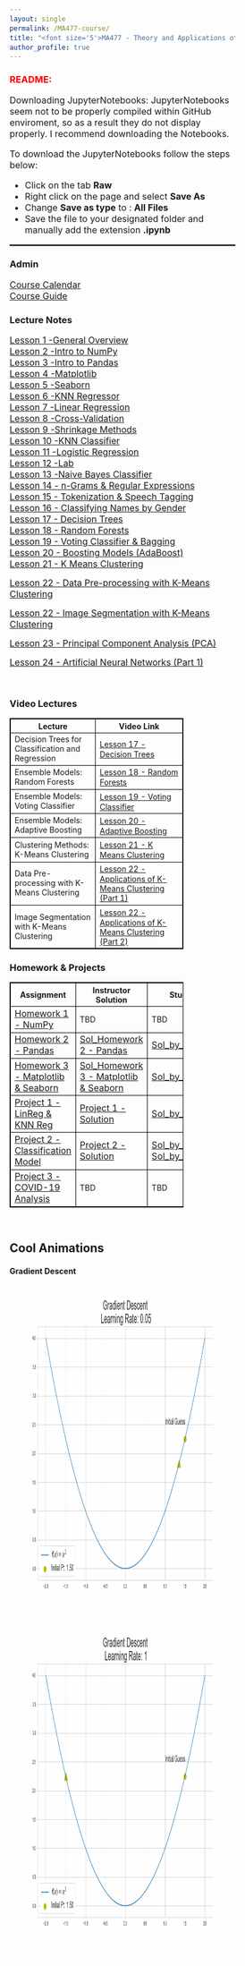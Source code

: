 ```yaml
---
layout: single
permalink: /MA477-course/
title: "<font size='5'>MA477 - Theory and Applications of Data Science</font>"
author_profile: true
---
```

<html>
<body>
<h3><font color='red'>README:</font></h3>
<font size='3'>Downloading JupyterNotebooks: JupyterNotebooks seem not to be properly compiled within GitHub enviroment, so as a result they do not display properly. I recommend downloading the Notebooks.

<br>

To download the JupyterNotebooks follow the steps below:
<ul>
<li>  Click on the tab <b>Raw</b></li>
<li>  Right click on the page and select <b>Save As</b></li>
<li>  Change <b>Save as type</b> to : <b>All Files</b></li>
<li>  Save the file to your designated folder and manually add the extension <b>.ipynb</b> </li>
</ul>
</font>
<hr style="height:3px;border:none;color:#333;background-color:#333;" />









<h3>Admin</h3>
<a href="https://github.com/vbucaj/lecture-notes/blob/master/MA477%20-%20Theory%20and%20Applications%20of%20Data%20Science/Course%20Calendar/MA477-AY20-2%20Calendar.pdf" target="_blank" ><font size='3'>Course Calendar</font></a>
<br>
<a href="https://github.com/vbucaj/lecture-notes/blob/master/MA477%20-%20Theory%20and%20Applications%20of%20Data%20Science/Course%20Memo%20and%20Outline/MA477-%20Intro%20to%20Machine%20Learning%20with%20Python_Syllabus.pdf" target="_blank"><font size='3'>Course Guide</font></a>

<h3>Lecture Notes</h3>
<a href="https://github.com/vbucaj/lecture-notes/blob/master/MA477%20-%20Theory%20and%20Applications%20of%20Data%20Science/Lessons/Lesson%201%20-%20General%20Overview/Lesson%201%20--%20General%20Overview.ipynb" target="_blank"><font size='3'>Lesson 1 -General Overview</font></a>
<br>
<a href="https://github.com/vbucaj/lecture-notes/blob/master/MA477%20-%20Theory%20and%20Applications%20of%20Data%20Science/Lessons/Lesson%202%20-%20Intro%20to%20NumPy/Lesson%202%20--%20Intro%20to%20Numpy.md" target="_blank"><font size='3'>Lesson 2 -Intro to NumPy</font></a>
<br>
<a href="https://github.com/vbucaj/lecture-notes/blob/master/MA477%20-%20Theory%20and%20Applications%20of%20Data%20Science/Lessons/Lesson%203%20-%20Pandas/Lesson%203%20-%20Pandas.ipynb" target="_blank"><font size='3'>Lesson 3 -Intro to Pandas</font></a>
<br>
<a href="https://github.com/vbucaj/lecture-notes/blob/master/MA477%20-%20Theory%20and%20Applications%20of%20Data%20Science/Lessons/Lesson%204%20-%20Matplotlib/Lesson%204%20-%20Matplotlib.ipynb" target="_blank"><font size='3'>Lesson 4 -Matplotlib</font></a>
<br>
<a href="https://github.com/vbucaj/lecture-notes/blob/master/MA477%20-%20Theory%20and%20Applications%20of%20Data%20Science/Lessons/Lesson%205%20-%20Seaborn/Lesson%205%20-%20Seaborn.ipynb" target="_blank"><font size='3'>Lesson 5 -Seaborn</font></a>
<br>
<a href="https://github.com/vbucaj/lecture-notes/blob/master/MA477%20-%20Theory%20and%20Applications%20of%20Data%20Science/Lessons/Lesson%206%20-%20KNN%20Regressor/Lesson%206%20-%20K%20Nearest%20Neighbor.ipynb" target="_blank"><font size='3'>Lesson 6 -KNN Regressor</font></a>
<br>
<a href="https://github.com/vbucaj/lecture-notes/blob/master/MA477%20-%20Theory%20and%20Applications%20of%20Data%20Science/Lessons/Lesson%207%20-%20Linear%20Regression/Lesson%207%20-%20Linear%20Regression.ipynb" target="_blank"><font size='3'>Lesson 7 -Linear Regression</font></a>
<br>
<a href="https://github.com/vbucaj/lecture-notes/blob/master/MA477%20-%20Theory%20and%20Applications%20of%20Data%20Science/Lessons/Lesson%208%20-%20Cross-Validation/Lesson%208%20-%20Cross-Validation.ipynb" target="_blank"><font size='3'>Lesson 8 -Cross-Validation</font></a>
<br>
<a href="https://github.com/vbucaj/lecture-notes/blob/master/MA477%20-%20Theory%20and%20Applications%20of%20Data%20Science/Lessons/Lesson%209%20-%20Shrinkage%20Methods/Lesson%209%20-%20Shrinkage%20Methods.ipynb" target="_blank"><font size='3'>Lesson 9 -Shrinkage Methods</font></a>
<br>
<a href="https://github.com/vbucaj/lecture-notes/blob/master/MA477%20-%20Theory%20and%20Applications%20of%20Data%20Science/Lessons/Lesson%2010%20-%20KNN%20Classifier/Lesson%2010%20-%20KNN%20Classifier.ipynb" target="_blank"><font size='3'>Lesson 10 -KNN Classifier</font></a>
<br>
<a href="https://github.com/vbucaj/lecture-notes/blob/master/MA477%20-%20Theory%20and%20Applications%20of%20Data%20Science/Lessons/Lesson%2011%20-%20Logistic%20Regression/Lesson%2011%20-%20LogisticRegression.ipynb" target="_blank"><font size='3'>Lesson 11 -Logistic Regression</font></a>
<br>
<a href="https://github.com/vbucaj/lecture-notes/blob/master/MA477%20-%20Theory%20and%20Applications%20of%20Data%20Science/Lessons/Lesson%2012%20-%20Lab/Lesson%2012%20-%20Lab.ipynb" target="_blank"><font size='3'>Lesson 12 -Lab</font></a>
<br>
<a href="https://github.com/vbucaj/lecture-notes/blob/master/MA477%20-%20Theory%20and%20Applications%20of%20Data%20Science/Lessons/Lesson%2013%20-%20Naive%20Bayes%20Classifier/Lesson%2013%20-%20Naive%20Bayes%20Classifier.ipynb" target="_blank"><font size='3'>Lesson 13 -Naive Bayes Classifier</font></a>
<br>
<a href="https://github.com/vbucaj/lecture-notes/blob/master/MA477%20-%20Theory%20and%20Applications%20of%20Data%20Science/Lessons/Lesson%2014%20-%20Naive%20Bayes%20Classifier%20Part%202/Lesson%2014%20-%20n%20Grams%20%26%20Regular%20Expressions.ipynb" target="_blank"><font size='3'>Lesson 14 - n-Grams & Regular Expressions</font></a>
<br>
<a href="https://github.com/vbucaj/lecture-notes/blob/master/MA477%20-%20Theory%20and%20Applications%20of%20Data%20Science/Lessons/Lesson%2015%20-%20Tokenization%2C%20Speech%20Taging%2C%20Chunking/Lesson%2015%20-%20Tokenization%2C%20Speech%20Tagging%2C%20Chunking.ipynb" target="_blank"><font size='3'>Lesson 15 - Tokenization & Speech Tagging</font></a>
<br>
<a href="https://github.com/vbucaj/lecture-notes/blob/master/MA477%20-%20Theory%20and%20Applications%20of%20Data%20Science/Lessons/Lesson%2016%20-%20Classifying%20Names%20by%20Gender/Lesson%2016%20-%20Classifying%20Names%20via%20NBC.ipynb" target="_blank"><font size='3'>Lesson 16 - Classifying Names by Gender</font></a>
<br>
<a href="https://github.com/vbucaj/lecture-notes/blob/master/MA477%20-%20Theory%20and%20Applications%20of%20Data%20Science/Lessons/Lesson%2017%20-%20Decision%20Trees%20%26%20Random%20Forests/Lesson%2017%20-%20Decision%20Trees%20and%20Random%20Forests.ipynb" target="_blank"><font size='3'>Lesson 17 - Decision Trees</font></a>
<br>
<a href="https://github.com/vbucaj/lecture-notes/blob/master/MA477%20-%20Theory%20and%20Applications%20of%20Data%20Science/Lessons/Lesson%2018%20-%20Random%20Forests/Lesson%2018%20-%20Random%20Forests.ipynb" target="_blank"><font size='3'>Lesson 18 - Random Forests</font></a>
<br>
<a href="https://github.com/vbucaj/lecture-notes/blob/master/MA477%20-%20Theory%20and%20Applications%20of%20Data%20Science/Lessons/Lesson%2019%20-%20Ensemble%20Models/Lesson%2019%20-%20Ensemble%20Models.ipynb" target="_blank"><font size='3'>Lesson 19 - Voting Classifier & Bagging</font></a>
<br>
<a href="https://github.com/vbucaj/lecture-notes/blob/master/MA477%20-%20Theory%20and%20Applications%20of%20Data%20Science/Lessons/Lesson%2020%20-%20Boosting%20Models%20(AdaBoost)/Lesson%2020%20-%20Boosting%20Models%20(AdaBoost).ipynb" target="_blank"><font size='3'>Lesson 20 - Boosting Models (AdaBoost)</font></a>
<br>
<a href="https://github.com/vbucaj/lecture-notes/blob/master/MA477%20-%20Theory%20and%20Applications%20of%20Data%20Science/Lessons/Lesson%2021%20-%20K%20Means%20Clustering/Lesson%2021-%20K%20Means%20Clustering.ipynb" target="_blank"><font size='3'>Lesson 21 - K Means Clustering</font></a>
<br>

<a href="https://github.com/vbucaj/lecture-notes/blob/master/MA477%20-%20Theory%20and%20Applications%20of%20Data%20Science/Lessons/Lesson%2022%20-%20Applications%20of%20K%20Means%20Clustering/Lesson%2022%20-%20Applications%20of%20K%20Means%20Clustering.ipynb" target="_blank"><font size='3'>Lesson 22 - Data Pre-processing with K-Means Clustering</font></a>
<br>

<a href="https://github.com/vbucaj/lecture-notes/blob/master/MA477%20-%20Theory%20and%20Applications%20of%20Data%20Science/Lessons/Lesson%2022%20-%20Applications%20of%20K%20Means%20Clustering/Lesson%2022%20Image%20Segmentation%20with%20K%20Means%20.ipynb" target="_blank"><font size='3'>Lesson 22 - Image Segmentation with K-Means Clustering</font></a>
<br>

<a href="https://github.com/vbucaj/lecture-notes/blob/master/MA477%20-%20Theory%20and%20Applications%20of%20Data%20Science/Lessons/Lesson%2023%20-%20Principal%20Component%20Analysis%20(PCA)/Lesson%2023%20-%20Principal%20Component%20Analysis.ipynb" target="_blank"><font size='3'>Lesson 23 - Principal Component Analysis (PCA)</font></a>
<br>


<a href="https://github.com/vbucaj/lecture-notes/blob/master/MA477%20-%20Theory%20and%20Applications%20of%20Data%20Science/Lessons/Lesson%2024%20-%20Neural%20Networks%20(Part%201)/Lesson%2024%20-%20Neural%20Networks%20(Part%201).ipynb" target="_blank"><font size='3'>Lesson 24 - Artificial Neural Networks (Part 1)</font></a>
<br>

</body>
<br>


<html>
<head>
<style>
table, th, td {
  border: 1px solid black;
}
</style>
</head>
<body>

<h3>Video Lectures</h3>

<table style="width:77%">
  <tr>
    <th>Lecture</th>
    <th>Video Link</th>
  </tr>
  <tr>
    <td>Decision Trees for Classification and Regression</td>
    <td><a href="https://www.youtube.com/watch?v=KIuB9nsVKqY&list=PLFZG_oHKR79X_nDmQIy2jOgQzR8I2DwTe" target="_blank" ><font size='3'></font>Lesson 17 - Decision Trees</a></td>
  </tr>
  
   <tr>
    <td>Ensemble Models: Random Forests</td>
    <td><a href="https://www.youtube.com/watch?v=giSt8kEt0FI&t=903s" target="_blank" ><font size='3'></font>Lesson 18 - Random Forests</a></td>
  </tr>
  
   <tr>
    <td>Ensemble Models: Voting Classifier</td>
    <td><a href="https://www.youtube.com/watch?v=Uag3_A5Sgso" target="_blank" ><font size='3'></font>Lesson 19 - Voting Classifier</a></td>
  </tr>
  
   <tr>
    <td>Ensemble Models: Adaptive Boosting</td>
    <td><a href="https://www.youtube.com/watch?v=CHbrISoF_EM" target="_blank" ><font size='3'></font>Lesson 20 - Adaptive Boosting</a></td>
  </tr>
  
   <tr>
    <td>Clustering Methods: K-Means Clustering </td>
    <td><a href="https://www.youtube.com/watch?v=ff2wHUu_Smo" target="_blank" ><font size='3'></font>Lesson 21 - K Means Clustering</a></td>
  </tr>
  
   <tr>
    <td>Data Pre-processing with K-Means Clustering</td>
    <td><a href="https://www.youtube.com/watch?v=VASfvk3FH2k" target="_blank" ><font size='3'></font>Lesson 22 - Applications of K-Means Clustering (Part 1)</a></td>
  </tr>
  
   <tr>
    <td>Image Segmentation with K-Means Clustering</td>
    <td><a href="https://www.youtube.com/watch?v=QVUUfoJxFZM" target="_blank" ><font size='3'></font>Lesson 22 - Applications of K-Means Clustering (Part 2)</a></td>
  </tr>
  
</table>

</body>
</html>  






<html>
<head>
<style>
table, th, td {
  border: 1px solid black;
}
</style>
</head>
<body>



<h3>Homework & Projects</h3>

<table style="width:77%">
  <tr>
    <th>Assignment</th>
    <th>Instructor Solution</th>
    <th>Student Solution</th>
  </tr>
  <tr>
    <td><a href="https://github.com/vbucaj/lecture-notes/blob/master/MA477%20-%20Theory%20and%20Applications%20of%20Data%20Science/Homework/Homework1.ipynb" target="_blank" ><font size='3'>Homework 1 - NumPy</font></a></td>
    <td>TBD</td>
    <td>TBD</td>
  </tr>
  <tr>
    <td><a href="https://github.com/vbucaj/lecture-notes/blob/master/MA477%20-%20Theory%20and%20Applications%20of%20Data%20Science/Homework/Homework2/Homework%202%20-%20Pandas.ipynb" target="_blank" ><font size='3'>Homework 2 - Pandas</font></a></td>

   <td><a href='https://github.com/vbucaj/lecture-notes/blob/master/MA477%20-%20Theory%20and%20Applications%20of%20Data%20Science/Homework/Instructor%20Solutions/Homework%202/Solutions%20to%20Homework%202-Pandas.ipynb' target='_blank'><font size='3'>Sol_Homework 2 - Pandas</font></a></td>

   <td><a href="https://github.com/vbucaj/lecture-notes/blob/master/MA477%20-%20Theory%20and%20Applications%20of%20Data%20Science/Homework/Student%20Solutions/Homework%202/Lee_John_MA477_Homework2.ipynb" target='_blank'><font size='3'>Sol_by_CDT_Lee</font></a></td>
  </tr>

  <tr>
    <td><a href="https://github.com/vbucaj/lecture-notes/blob/master/MA477%20-%20Theory%20and%20Applications%20of%20Data%20Science/Homework/Homework%203/Homework%203%20-%20Matplotlib%20%26%20Seaborn.ipynb" target="_blank" ><font size='3'>Homework 3 - Matplotlib & Seaborn</font></a></td>

   <td><a href="https://github.com/vbucaj/lecture-notes/blob/master/MA477%20-%20Theory%20and%20Applications%20of%20Data%20Science/Homework/Instructor%20Solutions/Homework%203/Homework%203%20-%20Matplotlib%20%26%20Seaborn_Instructor%20Solution.ipynb" target="_blank" ><font size='3'>Sol_Homework 3 - Matplotlib & Seaborn</font></a></td>
    <td><a href="https://github.com/vbucaj/lecture-notes/blob/master/MA477%20-%20Theory%20and%20Applications%20of%20Data%20Science/Homework/Student%20Solutions/Homework%203/Kleine_Michael_MA477_Homework3.ipynb" target="_blank" ><font size='3'>Sol_by_CDT_Kleine</font></a></td>
  </tr>

  <tr>
    <td><a href="https://github.com/vbucaj/lecture-notes/blob/master/MA477%20-%20Theory%20and%20Applications%20of%20Data%20Science/Homework/Homework%204/Project%201%20-%20LinReg%20%26%20KNN%20Reg.ipynb" target="_blank" ><font size='3'>Project 1 - LinReg & KNN Reg</font></a></td>

   <td><a href="https://github.com/vbucaj/lecture-notes/blob/master/MA477%20-%20Theory%20and%20Applications%20of%20Data%20Science/Homework/Instructor%20Solutions/Project%201/Project%201%20-%20LinReg%20%26%20KNN%20Reg.ipynb" target="_blank" ><font size='3'>Project 1 - Solution</font></a></td>
    
   <td><a href="https://github.com/vbucaj/lecture-notes/blob/master/MA477%20-%20Theory%20and%20Applications%20of%20Data%20Science/Homework/Student%20Solutions/Project%201/Project%201%20-%20Hudson.ipynb" target="_blank" ><font size='3'>Sol_by_CDT_Hudson</font></a></td>
  </tr>
  
   <tr>
    <td><a href="https://github.com/vbucaj/lecture-notes/blob/master/MA477%20-%20Theory%20and%20Applications%20of%20Data%20Science/Homework/Project%202%20-%20Classification%20Models/Project%202%20-%20Classification%20Models.ipynb" target="_blank" ><font size='3'>Project 2 - Classification Model</font></a></td>

   <td><a href="https://github.com/vbucaj/lecture-notes/blob/master/MA477%20-%20Theory%20and%20Applications%20of%20Data%20Science/Homework/Project%202%20-%20Classification%20Models/Project%202%20-%20Classification%20Models.ipynb" target="_blank"><font size='3'>Project 2 - Solution</font></a></td>
   
   <td><a href="https://github.com/vbucaj/lecture-notes/blob/master/MA477%20-%20Theory%20and%20Applications%20of%20Data%20Science/Homework/Student%20Solutions/Project%202/Project2_Humphries.ipynb" target="_blank"><font size='3'>Sol_by_CDT_Humphries</font></a> 
   <br>
   <a href="https://github.com/vbucaj/lecture-notes/blob/master/MA477%20-%20Theory%20and%20Applications%20of%20Data%20Science/Homework/Student%20Solutions/Project%202/Lee_John_MA477_Project2.ipynb" target="_blank"><font size='3'>Sol_by_CDT_Lee</font></a></td>
  </tr>
  
   <tr>
    <td><a href="https://github.com/vbucaj/lecture-notes/blob/master/MA477%20-%20Theory%20and%20Applications%20of%20Data%20Science/Homework/Project%203%20-%20COVID-19%20Analysis/Project%203%20COVID-19%20Analysis.ipynb" target="_blank" ><font size='3'>Project 3 - COVID-19 Analysis</font></a></td>

   <td>TBD</td>
    <td>TBD</td>
  </tr>
</table>

</body>
</html>


<br>

<h2>Cool Animations</h2>



<html>
<head>
<style>
* {
  box-sizing: border-box;
}

.column {
  float: left;
  width: 50%;
  padding: 15px;
}

/* Clearfix (clear floats) */
.row::after {
  content: "";
  clear: both;
  display: table;
}
</style>
</head>
<body>

<h4>Gradient Descent</h4>


<div class="row">
  <div class="column">
    <img src="/images/grad_descent.gif" alt="GradDescent" width='800' height='600'>
  </div>
  <div class="column">
    <img src="/images/grad_descent_div.gif" alt="GradDescent" width='800' height='600'>
  </div>
</div>

</body>
</html>
